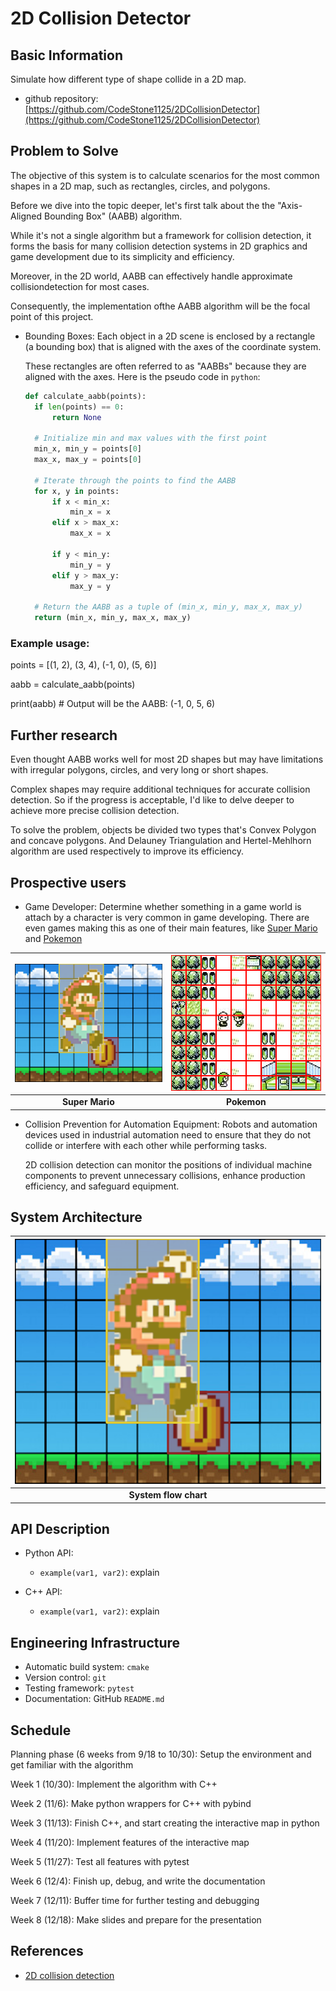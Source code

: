 # 2D Collision Detector


## Basic Information

Simulate how different type of shape collide in a 2D map.

* github repository: [https://github.com/CodeStone1125/2DCollisionDetector](https://github.com/CodeStone1125/2DCollisionDetector)

## Problem to Solve

The objective of this system is to calculate scenarios for the most common shapes in a 2D map, such as rectangles, circles, and polygons.

Before we dive into the topic deeper, let's first talk about the the "Axis-Aligned Bounding Box" (AABB) algorithm. 

While it's not a single algorithm but a framework for collision detection, it forms the basis for many collision detection systems in 2D graphics and game development due to its simplicity and efficiency.

Moreover, in the 2D world, AABB can effectively handle approximate collisiondetection for most cases.

Consequently, the implementation ofthe AABB algorithm will be the focal point of this project. 

* Bounding Boxes: Each object in a 2D scene is enclosed by a rectangle (a bounding box) that is aligned with the axes of the coordinate system.

  These rectangles are often referred to as "AABBs" because they are aligned with the axes. Here is the pseudo code in `python`:
  
  ```python
  def calculate_aabb(points):
    if len(points) == 0:
        return None

    # Initialize min and max values with the first point
    min_x, min_y = points[0]
    max_x, max_y = points[0]

    # Iterate through the points to find the AABB
    for x, y in points:
        if x < min_x:
            min_x = x
        elif x > max_x:
            max_x = x

        if y < min_y:
            min_y = y
        elif y > max_y:
            max_y = y

    # Return the AABB as a tuple of (min_x, min_y, max_x, max_y)
    return (min_x, min_y, max_x, max_y)
  ```
### Example usage:

points = [(1, 2), (3, 4), (-1, 0), (5, 6)]

aabb = calculate_aabb(points)

print(aabb)  # Output will be the AABB: (-1, 0, 5, 6)

## Further research

  Even thought AABB works well for most 2D shapes but may have limitations with irregular polygons, circles, and very long or short shapes. 
  
  Complex shapes may require additional techniques for accurate collision detection. So if the progress is acceptable, I'd like to delve deeper to achieve more precise collision detection.
  
  To solve the problem, objects be divided two types that's Convex Polygon and concave polygons. And Delauney Triangulation and Hertel-Mehlhorn algorithm are used respectively to improve its efficiency.

  

## Prospective users

* Game Developer: Determine whether something in a game world is attach by a character is very common in game developing. There are even games making this as one of their main features, like [Super Mario]() and [Pokemon]()

| ![Super Mario](./pictures/Mario.png) | ![Pokemon](./pictures/pokemon.png) |
|:-----------------------------------:|:-----------------------------------:|
| **Super Mario** |**Pokemon**|

* Collision Prevention for Automation Equipment: Robots and automation devices used in industrial automation need to ensure that they do not collide or interfere with each other while performing tasks.

  2D collision detection can monitor the positions of individual machine components to prevent unnecessary collisions, enhance production efficiency, and safeguard equipment.

## System Architecture



| ![](./pictures/Mario.png) |
|:-----------------------------------:|
| **System flow chart** |

## API Description

* Python API:
  * `example(var1, var2)`: explain

* C++ API:
  * `example(var1, var2)`: explain

## Engineering Infrastructure

* Automatic build system: `cmake`
* Version control: `git`
* Testing framework: `pytest`
* Documentation: GitHub `README.md`

## Schedule

Planning phase (6 weeks from 9/18 to 10/30): Setup the environment and get familiar with the algorithm

Week 1 (10/30): Implement the algorithm with C++

Week 2 (11/6): Make python wrappers for C++ with pybind

Week 3 (11/13): Finish C++, and start creating the interactive map in python

Week 4 (11/20): Implement features of the interactive map

Week 5 (11/27): Test all features with pytest

Week 6 (12/4): Finish up, debug, and write the documentation

Week 7 (12/11): Buffer time for further testing and debugging

Week 8 (12/18): Make slides and prepare for the presentation

## References

* [2D collision detection](https://developer.mozilla.org/en-US/docs/Games/Techniques/2D_collision_detection)
